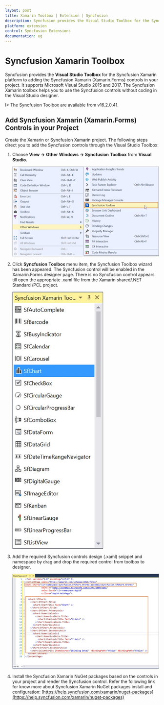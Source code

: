 ```yaml
---
layout: post
title: Xamarin Toolbox | Extension | Syncfusion
description: Syncfusion provides the Visual Studio Toolbox for the Syncfusion Xamarin platform to adding the Syncfusion Xamarin (Xamarin.Forms) controls in your project. The Syncfusion Xamarin toolbox helps you to use the Syncfusion controls without coding in the Visual Studio designer
platform: extension
control: Syncfusion Extensions
documentation: ug
---
```


# Syncfusion Xamarin Toolbox

Syncfusion provides the **Visual** **Studio** **Toolbox** for the Syncfusion Xamarin platform to adding the Syncfusion Xamarin (Xamarin.Forms) controls in your project. It supports Microsoft Visual Studio 2015 and 2017. The Syncfusion Xamarin toolbox helps you to use the Syncfusion controls without coding in the Visual Studio designer.

I> The Syncfusion Toolbox are available from v16.2.0.41.

## Add Syncfusion Xamarin (Xamarin.Forms) Controls in your Project

Create the Xamarin or Syncfusion Xamarin project. The following steps direct you to add the Syncfusion controls through the Visual Studio Toolbox:

1. Choose **View** **->** **Other** **Windows** **->** **Syncfusion** **Toolbox** from **Visual** **Studio.**

   ![Syncfusion Xamarin Toolbox menu](Toolbox_images/Toolbox-img1.jpeg)

2. Click **Syncfusion** **Toolbox** menu item, the Syncfusion Toolbox wizard has been appeared. The Syncfusion control will be enabled in the Xamarin.Forms designer page. There is no Syncfusion control appears till open the appropriate .xaml file from the Xamarin shared/.NET Standard /PCL project.

   ![Syncfusion Xamarin Toolbox wizard](Toolbox_images/Toolbox-img2.jpeg)

3. Add the required Syncfusion controls design (.xaml) snippet and namespace by drag and drop the required control from toolbox to designer.

   ![Required Syncfusion controls design .xaml snippet](Toolbox_images/Toolbox-img3.jpeg)


4. Install the Syncfusion Xamarin NuGet packages based on the controls in your project and render the Syncfusion control. Refer the following link for know more about Syncfusion Xamarin NuGet packages install and configuration: [https://help.syncfusion.com/xamarin/nuget-packages](https://help.syncfusion.com/xamarin/nuget-packages)
